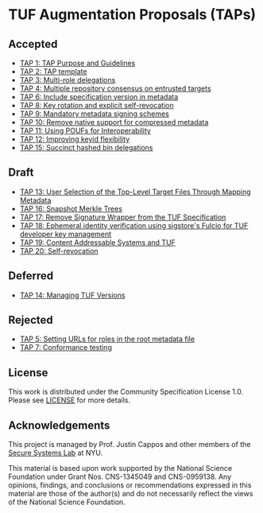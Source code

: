 # TUF Augmentation Proposals (TAPs)

## Accepted

* [TAP 1: TAP Purpose and Guidelines](tap1.md)
* [TAP 2: TAP template](tap2.md)
* [TAP 3: Multi-role delegations](tap3.md)
* [TAP 4: Multiple repository consensus on entrusted targets](tap4.md)
* [TAP 6: Include specification version in metadata](tap6.md)
* [TAP 8: Key rotation and explicit self-revocation](tap8.md)
* [TAP 9: Mandatory metadata signing schemes](tap9.md)
* [TAP 10: Remove native support for compressed metadata](tap10.md)
* [TAP 11: Using POUFs for Interoperability](tap11.md)
* [TAP 12: Improving keyid flexibility](tap12.md)
* [TAP 15: Succinct hashed bin delegations](tap15.md)

## Draft

* [TAP 13: User Selection of the Top-Level Target Files Through Mapping Metadata](tap13.md)
* [TAP 16: Snapshot Merkle Trees](tap16.md)
* [TAP 17: Remove Signature Wrapper from the TUF Specification](tap17.md)
* [TAP 18: Ephemeral identity verification using sigstore's Fulcio for TUF developer key management](tap18.md)
* [TAP 19: Content Addressable Systems and TUF](tap19.md)
* [TAP 20: Self-revocation](tap20.md)

## Deferred

* [TAP 14: Managing TUF Versions](tap14.md)

## Rejected

* [TAP 5: Setting URLs for roles in the root metadata file](tap5.md)
* [TAP 7: Conformance testing](tap7.md)


## License

This work is distributed under the Community Specification License 1.0.
Please see [LICENSE](LICENSE) for more details.


## Acknowledgements

This project is managed by Prof. Justin Cappos and other members of the [Secure
Systems Lab](https://ssl.engineering.nyu.edu/) at NYU.

This material is based upon work supported by the National Science Foundation
under Grant Nos. CNS-1345049 and CNS-0959138. Any opinions, findings, and
conclusions or recommendations expressed in this material are those of the
author(s) and do not necessarily reflect the views of the National Science
Foundation.
